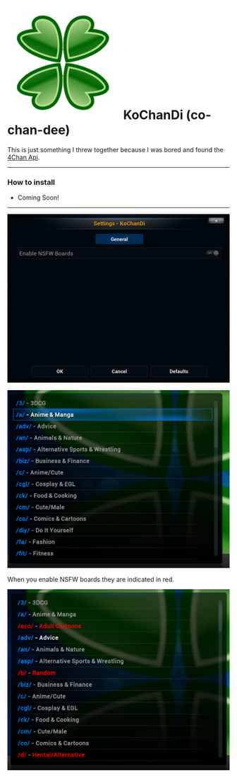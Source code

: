 
# ![](https://github.com/camalot/kochandi/raw/develop/icon.png) KoChanDi (co-chan-dee)


This is just something I threw together because I was bored and found the [4Chan Api](https://github.com/4chan/4chan-API).

---

### How to install

 - Coming Soon!

----

![](https://github.com/camalot/kochandi/raw/develop/.github/kochandi-settings.png)

![](https://github.com/camalot/kochandi/raw/develop/.github/kochandi-boards.png)

When you enable NSFW boards they are indicated in red.

![](https://github.com/camalot/kochandi/raw/develop/.github/kochandi-boards-adult.png)
